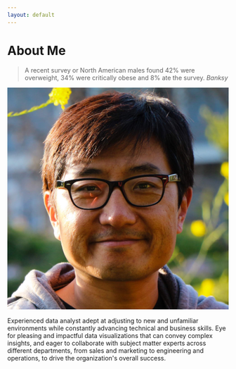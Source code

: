 ```yaml
---
layout: default
---
```


# About Me

> A recent survey or North American males found 42% were overweight, 34% were critically obese and 8% ate the survey.
_Banksy_

![Me](./assets/images/Me.jpg)

Experienced data analyst adept at adjusting to new and unfamiliar environments while constantly advancing technical and business skills. Eye for pleasing and impactful data visualizations that can convey complex insights, and eager to collaborate with subject matter experts across different departments, from sales and marketing to engineering and operations, to drive the organization's overall success. 